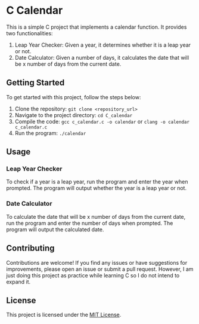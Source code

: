 # C Calendar

This is a simple C project that implements a calendar function. It provides two functionalities:

1. Leap Year Checker: Given a year, it determines whether it is a leap year or not.
2. Date Calculator: Given a number of days, it calculates the date that will be x number of days from the current date.

## Getting Started

To get started with this project, follow the steps below:

1. Clone the repository: `git clone <repository_url>`
2. Navigate to the project directory: `cd C_calendar`
3. Compile the code: `gcc c_calendar.c -o calendar` or `clang -o calendar c_calendar.c`
4. Run the program: `./calendar`

## Usage

### Leap Year Checker

To check if a year is a leap year, run the program and enter the year when prompted. The program will output whether the year is a leap year or not.

### Date Calculator

To calculate the date that will be x number of days from the current date, run the program and enter the number of days when prompted. The program will output the calculated date.

## Contributing

Contributions are welcome! If you find any issues or have suggestions for improvements, please open an issue or submit a pull request.
However, I am just doing this project as practice while learning C so I do not intend to expand it.

## License

This project is licensed under the [MIT License](LICENSE).
